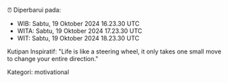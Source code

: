 ⏰ Diperbarui pada:
- WIB: Sabtu, 19 Oktober 2024 16.23.30 UTC
- WITA: Sabtu, 19 Oktober 2024 17.23.30 UTC
- WIT: Sabtu, 19 Oktober 2024 18.23.30 UTC

Kutipan Inspiratif:
"Life is like a steering wheel, it only takes one small move to change your entire direction."


Kategori: motivational

